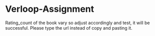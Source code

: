# Verloop-Assignment
Rating_count of the book vary so adjust accordingly and test, it will be successful.
Please type the url instead of copy and pasting it.
